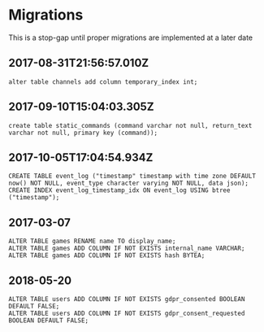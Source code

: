 # Migrations
This is a stop-gap until proper migrations are implemented at a later date

## 2017-08-31T21:56:57.010Z
```
alter table channels add column temporary_index int;
```

## 2017-09-10T15:04:03.305Z
```
create table static_commands (command varchar not null, return_text varchar not null, primary key (command));
```

## 2017-10-05T17:04:54.934Z
```
CREATE TABLE event_log ("timestamp" timestamp with time zone DEFAULT now() NOT NULL, event_type character varying NOT NULL, data json);
CREATE INDEX event_log_timestamp_idx ON event_log USING btree ("timestamp");
```

## 2017-03-07
```
ALTER TABLE games RENAME name TO display_name;
ALTER TABLE games ADD COLUMN IF NOT EXISTS internal_name VARCHAR;
ALTER TABLE games ADD COLUMN IF NOT EXISTS hash BYTEA;
```

## 2018-05-20
```
ALTER TABLE users ADD COLUMN IF NOT EXISTS gdpr_consented BOOLEAN DEFAULT FALSE;
ALTER TABLE users ADD COLUMN IF NOT EXISTS gdpr_consent_requested BOOLEAN DEFAULT FALSE;
```
